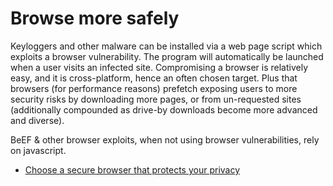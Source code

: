 # Browse more safely

Keyloggers and other malware can be installed via a web page script which exploits a browser vulnerability. The 
program will automatically be launched when a user visits an infected site. Compromising a browser is relatively easy, 
and it is cross-platform, hence an often chosen target. Plus that browsers (for performance reasons) prefetch exposing 
users to more security risks by downloading more pages, or from un-requested sites (additionally compounded as drive-by 
downloads become more advanced and diverse).

BeEF & other browser exploits, when not using browser vulnerabilities, rely on javascript.

* [Choose a secure browser that protects your privacy](../services/browsers.md)






